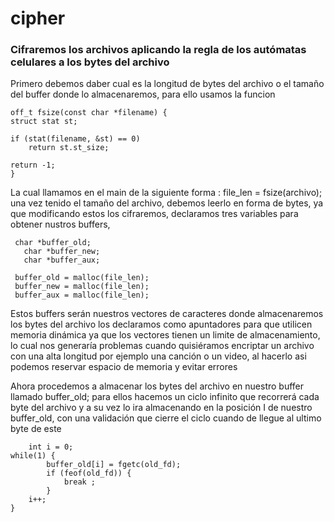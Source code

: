 # cipher
### Cifraremos  los archivos aplicando la regla de los autómatas celulares a los bytes del archivo
 
 
Primero debemos daber cual es la longitud de bytes del archivo o el tamaño del buffer donde lo almacenaremos, para ello usamos la funcion 
   
    off_t fsize(const char *filename) {
    struct stat st; 

    if (stat(filename, &st) == 0)
        return st.st_size;

    return -1; 
    }
    
    

La cual llamamos en el main de la siguiente forma : file_len = fsize(archivo); 
una vez tenido el tamaño del archivo, debemos leerlo en forma de bytes, ya que modificando estos  los cifraremos,
declaramos tres variables para obtener nustros buffers, 
           
     char *buffer_old; 
	   char *buffer_new; 
	   char *buffer_aux; 
     
     buffer_old = malloc(file_len);   
     buffer_new = malloc(file_len);
     buffer_aux = malloc(file_len);
	 
 Estos buffers serán nuestros vectores de caracteres donde almacenaremos los bytes del archivo
 los declaramos como apuntadores para que utilicen memoria dinámica ya que los vectores tienen un limite de almacenamiento, lo cual       nos generaría problemas cuando quisiéramos encriptar un archivo con una alta longitud por ejemplo una canción o un video, al hacerlo asi podemos reservar espacio de memoria y evitar errores  


Ahora procedemos a almacenar los bytes del archivo en nuestro buffer llamado buffer_old;
para ellos hacemos un ciclo infinito que recorrerá  cada byte del archivo y a su vez lo ira almacenando en la posición I de nuestro buffer_old, con una validación que cierre el ciclo cuando de llegue al ultimo byte de este 

      	int i = 0;
	while(1) {
      		buffer_old[i] = fgetc(old_fd);
      		if (feof(old_fd)) {
         		break ;
      		}
		i++;
	}

